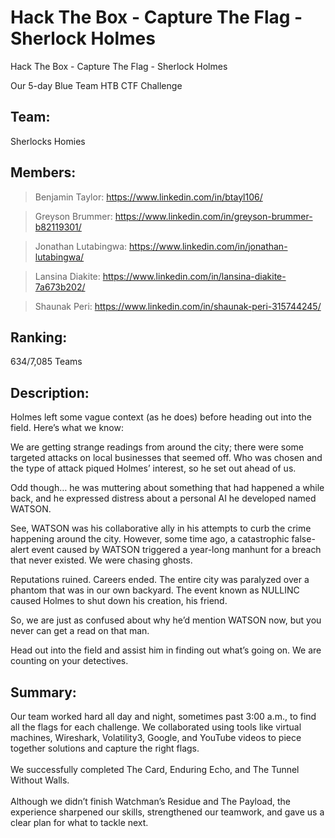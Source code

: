 # Hack The Box - Capture The Flag - Sherlock Holmes
Hack The Box - Capture The Flag - Sherlock Holmes

Our 5-day Blue Team HTB CTF Challenge

<h2>Team:</h2> 
Sherlocks Homies

<h2>Members:</h2>

> Benjamin Taylor: https://www.linkedin.com/in/btayl106/

> Greyson Brummer: https://www.linkedin.com/in/greyson-brummer-b82119301/

> Jonathan Lutabingwa: https://www.linkedin.com/in/jonathan-lutabingwa/

> Lansina Diakite: https://www.linkedin.com/in/lansina-diakite-7a673b202/

> Shaunak Peri: https://www.linkedin.com/in/shaunak-peri-315744245/


<h2>Ranking:</h2> 
634/7,085 Teams



<h2>Description:</h2> 

Holmes left some vague context (as he does) before heading out into the field. Here’s what we know: 

We are getting strange readings from around the city; there were some targeted attacks on local businesses that seemed off. Who was chosen and the type of attack piqued Holmes’ interest, so he set out ahead of us. 

Odd though… he was muttering about something that had happened a while back, and he expressed distress about a personal AI he developed named WATSON. 

See, WATSON was his collaborative ally in his attempts to curb the crime happening around the city. However, some time ago, a catastrophic false-alert event caused by WATSON triggered a year-long manhunt for a breach that never existed. We were chasing ghosts.  

Reputations ruined. Careers ended. The entire city was paralyzed over a phantom that was in our own backyard. The event known as NULLINC caused Holmes to shut down his creation, his friend. 

So, we are just as confused about why he’d mention WATSON now, but you never can get a read on that man. 

Head out into the field and assist him in finding out what’s going on. We are counting on your detectives. 





<h2>Summary:</h2>
Our team worked hard all day and night, sometimes past 3:00 a.m., to find all the flags for each challenge. We collaborated using tools like virtual machines, Wireshark, Volatility3, Google, and YouTube videos to piece together solutions and capture the right flags. 
<br>
<br>
We successfully completed The Card, Enduring Echo, and The Tunnel Without Walls. 
<br>
<br>
Although we didn’t finish Watchman’s Residue and The Payload, the experience sharpened our skills, strengthened our teamwork, and gave us a clear plan for what to tackle next.
